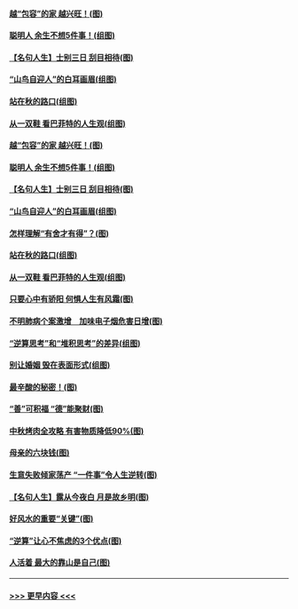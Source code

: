 #### [越“包容”的家 越兴旺！(图)](../pages/p8/907328.md?t=09160111) 
#### [聪明人 余生不想5件事！(组图)](../pages/p8/907364.md?t=09160111) 
#### [【名句人生】士别三日 刮目相待(图)](../pages/p8/906988.md?t=09160111) 
#### [“山鸟自迎人”的白耳画眉(组图)](../pages/p8/907332.md?t=09160111) 
#### [站在秋的路口(组图)](../pages/p8/906914.md?t=09160111) 
#### [从一双鞋 看巴菲特的人生观(组图)](../pages/p8/907311.md?t=09160111) 
#### [越“包容”的家 越兴旺！(图)](../pages/p8/907328.md?t=09160111) 
#### [聪明人 余生不想5件事！(组图)](../pages/p8/907364.md?t=09160111) 
#### [【名句人生】士别三日 刮目相待(图)](../pages/p8/906988.md?t=09160111) 
#### [“山鸟自迎人”的白耳画眉(组图)](../pages/p8/907332.md?t=09160111) 
#### [怎样理解“有舍才有得”？(图)](../pages/p8/906872.md?t=09160111) 
#### [站在秋的路口(组图)](../pages/p8/906914.md?t=09160111) 
#### [从一双鞋 看巴菲特的人生观(组图)](../pages/p8/907311.md?t=09160111) 
#### [只要心中有骄阳 何惧人生有风霜(图)](../pages/p8/907320.md?t=09160111) 
#### [不明肺病个案激增　加味电子烟危害日增(图)](../pages/p8/907307.md?t=09160111) 
#### [“逆算思考”和“堆积思考”的差异(组图)](../pages/p8/907229.md?t=09160111) 
#### [别让婚姻 毁在表面形式(组图)](../pages/p8/907118.md?t=09160111) 
#### [最辛酸的秘密！(图)](../pages/p8/906327.md?t=09160111) 
#### [“善”可积福 “德”能聚财(图)](../pages/p8/906906.md?t=09160111) 
#### [中秋烤肉全攻略 有害物质降低90%(图)](../pages/p8/907227.md?t=09160111) 
#### [母亲的六块钱(图)](../pages/p8/907107.md?t=09160111) 
#### [生意失败倾家荡产 “一件事”令人生逆转(图)](../pages/p8/907101.md?t=09160111) 
#### [【名句人生】露从今夜白 月是故乡明(图)](../pages/p8/906558.md?t=09160111) 
#### [好风水的重要“关键”(图)](../pages/p8/907087.md?t=09160111) 
#### [“逆算”让心不焦虑的3个优点(图)](../pages/p8/907070.md?t=09160111) 
#### [人活着 最大的靠山是自己(图)](../pages/p8/906329.md?t=09160111) 

----
#### [ >>> 更早内容 <<< ](../indexes/p8-earlier.md)
